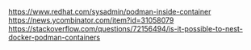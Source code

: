 https://www.redhat.com/sysadmin/podman-inside-container
https://news.ycombinator.com/item?id=31058079
https://stackoverflow.com/questions/72156494/is-it-possible-to-nest-docker-podman-containers
